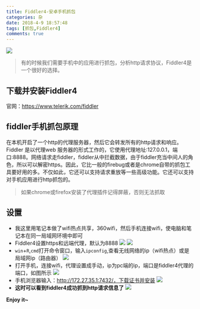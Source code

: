 ```yaml
---
title: Fiddler4-安卓手机抓包
categories: 杂
date: 2018-4-9 18:57:48
tags: [抓包,Fiddler4]
comments: true
---
```


![](https://ws1.sinaimg.cn/large/6b162853ly1fq6lv1xtamj20dc08wdfr.jpg)

>有的时候我们需要手机中的应用进行抓包，分析http请求协议，Fiddler4是一个很好的选择。

<!-- more -->

## 下载并安装Fiddler4

官网：https://www.telerik.com/fiddler

## fiddler手机抓包原理

在本机开启了一个http的代理服务器，然后它会转发所有的http请求和响应。Fiddler 是以代理web 服务器的形式工作的，它使用代理地址:127.0.0.1，端口:8888。网络请求走fiddler，fiddler从中拦截数据，由于fiddler充当中间人的角色，所以可以解密https。因此，它比一般的firebug或者是chrome自带的抓包工具要好用的多。不仅如此，它还可以支持请求重放等一些高级功能。它还可以支持对手机应用进行http抓包的。

>如果chrome或firefox安装了代理插件记得屏蔽，否则无法抓取

## 设置

- 我这里用笔记本做了wifi热点共享，360wifi，然后手机连接wifi，使电脑和笔记本在同一局域网环境中即可
- Fiddler4设置https和远端代理，默认为8888
![](https://ws1.sinaimg.cn/large/6b162853ly1fq6lid31j7j20f30abwev.jpg)
![](https://ws1.sinaimg.cn/large/6b162853ly1fq6ljoiapvj20f60abgm4.jpg)
- <code>win</code>+<code>R</code>,<code>cmd</code>打开命令窗口，输入<code>ipconfig</code>,查看无线网络的ip（wifi热点）或是局域网ip（路由器）
![](https://ws1.sinaimg.cn/large/6b162853ly1fq6ln13ns0j20eu03oa9y.jpg)
- 打开手机，连接wifi，代理设置成手动，ip为pc端的ip，端口是fiddler4代理的端口，如图所示
![](https://ws1.sinaimg.cn/large/6b162853ly1fq6lqdggosj20u01hcjud.jpg)
- 手机浏览器输入：http://172.27.35.1:7432/，下载证书并安装
![](https://ws1.sinaimg.cn/large/6b162853ly1fq7cfhdzjtj20u01hctbp.jpg)
- **这时可以看到fiddler4成功抓到http请求信息了**
![](https://ws1.sinaimg.cn/large/6b162853ly1fq7cjfv36fj20a60buwf8.jpg)

**Enjoy it~**
